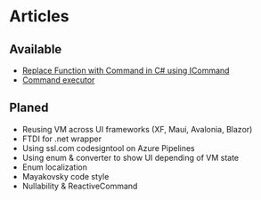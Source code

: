 # Articles

## Available
- [Replace Function with Command in C# using ICommand](/replace-function-with-command/index.en.md)
- [Command executor](/command-executor/index.en.md)

## Planed
- Reusing VM across UI frameworks (XF, Maui, Avalonia, Blazor)
- FTDI for .net wrapper
- Using ssl.com codesigntool on Azure Pipelines
- Using enum & converter to show UI depending of VM state
- Enum localization
- Mayakovsky code style
- Nullability & ReactiveCommand